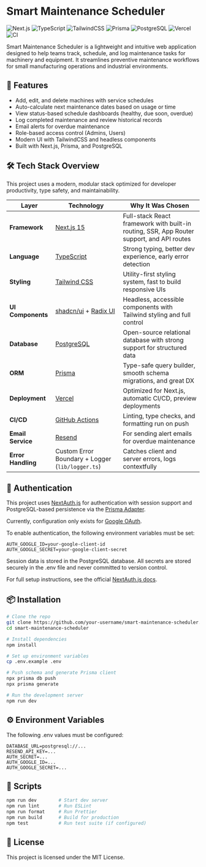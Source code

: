 # Smart Maintenance Scheduler

![Next.js](https://img.shields.io/badge/Next.js-15.2.4-000000?style=flat&logo=nextdotjs&logoColor=white)
![TypeScript](https://img.shields.io/badge/TypeScript-5-blue?style=flat&logo=typescript&logoColor=white)
![TailwindCSS](https://img.shields.io/badge/TailwindCSS-4-06B6D4?style=flat&logo=tailwindcss&logoColor=white)
![Prisma](https://img.shields.io/badge/Prisma-6.5.0-2D3748?style=flat&logo=prisma&logoColor=white)
![PostgreSQL](https://img.shields.io/badge/PostgreSQL-15-4169E1?style=flat&logo=postgresql&logoColor=white)
![Vercel](https://img.shields.io/badge/Deployed%20on-Vercel-000?style=flat&logo=vercel)
![CI](https://github.com/jdpasternak/smart-maintenance-scheduler/actions/workflows/ci.yml/badge.svg)

Smart Maintenance Scheduler is a lightweight and intuitive web application designed to help teams track, schedule, and log maintenance tasks for machinery and equipment. It streamlines preventive maintenance workflows for small manufacturing operations and industrial environments.

## 🚀 Features

- Add, edit, and delete machines with service schedules
- Auto-calculate next maintenance dates based on usage or time
- View status-based schedule dashboards (healthy, due soon, overdue)
- Log completed maintenance and review historical records
- Email alerts for overdue maintenance
- Role-based access control (Admins, Users)
- Modern UI with TailwindCSS and headless components
- Built with Next.js, Prisma, and PostgreSQL

## 🛠 Tech Stack Overview

This project uses a modern, modular stack optimized for developer productivity, type safety, and maintainability.

| Layer              | Technology                                                                 | Why It Was Chosen                                                                         |
| ------------------ | -------------------------------------------------------------------------- | ----------------------------------------------------------------------------------------- |
| **Framework**      | [Next.js 15](https://nextjs.org)                                           | Full-stack React framework with built-in routing, SSR, App Router support, and API routes |
| **Language**       | [TypeScript](https://www.typescriptlang.org/)                              | Strong typing, better dev experience, early error detection                               |
| **Styling**        | [Tailwind CSS](https://tailwindcss.com)                                    | Utility-first styling system, fast to build responsive UIs                                |
| **UI Components**  | [shadcn/ui](https://ui.shadcn.com) + [Radix UI](https://www.radix-ui.com/) | Headless, accessible components with Tailwind styling and full control                    |
| **Database**       | [PostgreSQL](https://www.postgresql.org/)                                  | Open-source relational database with strong support for structured data                   |
| **ORM**            | [Prisma](https://www.prisma.io)                                            | Type-safe query builder, smooth schema migrations, and great DX                           |
| **Deployment**     | [Vercel](https://vercel.com)                                               | Optimized for Next.js, automatic CI/CD, preview deployments                               |
| **CI/CD**          | [GitHub Actions](https://github.com/features/actions)                      | Linting, type checks, and formatting run on push                                          |
| **Email Service**  | [Resend](https://resend.com)                                               | For sending alert emails for overdue maintenance                                          |
| **Error Handling** | Custom Error Boundary + Logger (`lib/logger.ts`)                           | Catches client and server errors, logs contextfully                                       |

## 🔐 Authentication

This project uses [NextAuth.js](https://authjs.dev/) for authentication with session support and PostgreSQL-based persistence via the [Prisma Adapter](https://authjs.dev/reference/adapter/prisma).

Currently, configuration only exists for [Google OAuth](https://developers.google.com/identity/protocols/oauth2).

To enable authentication, the following environment variables must be set:

```env
AUTH_GOOGLE_ID=your-google-client-id
AUTH_GOOGLE_SECRET=your-google-client-secret
```

Session data is stored in the PostgreSQL database. All secrets are stored securely in the .env file and never committed to version control.

For full setup instructions, see the official [NextAuth.js docs](https://authjs.dev/guides/nextjs).

## 📦 Installation

```bash
# Clone the repo
git clone https://github.com/your-username/smart-maintenance-scheduler.git
cd smart-maintenance-scheduler

# Install dependencies
npm install

# Set up environment variables
cp .env.example .env

# Push schema and generate Prisma client
npx prisma db push
npx prisma generate

# Run the development server
npm run dev
```

## ⚙️ Environment Variables

The following .env values must be configured:

```env
DATABASE_URL=postgresql://...
RESEND_API_KEY=...
AUTH_SECRET=...
AUTH_GOOGLE_ID=...
AUTH_GOOGLE_SECRET=...
```

## 🧪 Scripts

```bash
npm run dev        # Start dev server
npm run lint       # Run ESLint
npm run format     # Run Prettier
npm run build      # Build for production
npm test           # Run test suite (if configured)
```

## 📄 License

This project is licensed under the MIT License.
